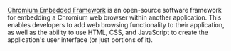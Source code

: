 [Chromium Embedded Framework](https://bitbucket.org/chromiumembedded/cef/src/master/) is an open-source software framework for embedding a Chromium web browser within another application. This enables developers to add web browsing functionality to their application, as well as the ability to use HTML, CSS, and JavaScript to create the application's user interface (or just portions of it).